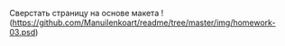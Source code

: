 Сверстать страницу на основе макета
!(https://github.com/Manuilenkoart/readme/tree/master/img/homework-03.psd)
